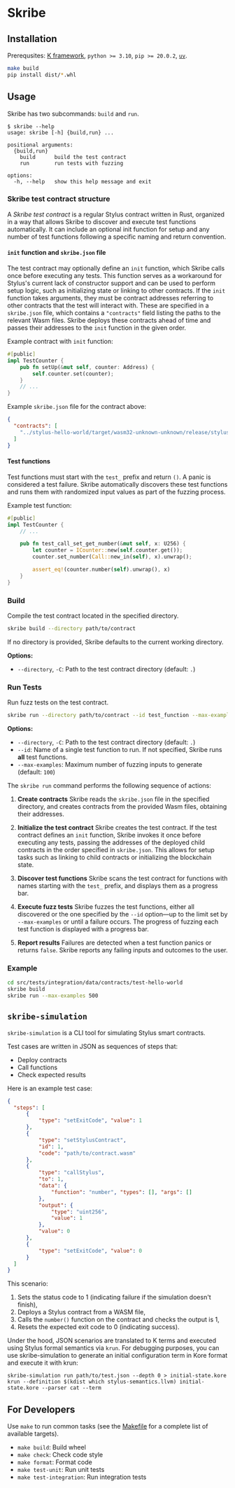 # Skribe


## Installation

Prerequsites: [K framework](https://github.com/runtimeverification/k/releases/latest), `python >= 3.10`, `pip >= 20.0.2`, [`uv`](https://docs.astral.sh/uv/).

```bash
make build
pip install dist/*.whl
```
## Usage

Skribe has two subcommands: `build` and `run`.

```
$ skribe --help
usage: skribe [-h] {build,run} ...

positional arguments:
  {build,run}
    build      build the test contract
    run        run tests with fuzzing

options:
  -h, --help   show this help message and exit
```
### Skribe test contract structure

A *Skribe test contract* is a regular Stylus contract written in Rust, organized in a way that allows Skribe to discover
and execute test functions automatically. It can include an optional init function for setup and any number of test
functions following a specific naming and return convention.

#### `init` function and `skribe.json` file

The test contract may optionally define an `init` function, which Skribe calls once before executing any tests. This
function serves as a workaround for Stylus's current lack of constructor support and can be used to perform setup logic,
such as initializing state or linking to other contracts. If the `init` function takes arguments, they must be contract
addresses referring to other contracts that the test will interact with. These are specified in a `skribe.json` file,
which contains a `"contracts"` field listing the paths to the relevant Wasm files. Skribe deploys these contracts ahead
of time and passes their addresses to the `init` function in the given order.


Example contract with `init` function:

```rust
#[public]
impl TestCounter {
    pub fn setUp(&mut self, counter: Address) {
        self.counter.set(counter);
    }
    // ...
}
```

Example `skribe.json` file for the contract above:

```json
{
  "contracts": [
    "../stylus-hello-world/target/wasm32-unknown-unknown/release/stylus_hello_world.wasm"
  ]
}
```

#### Test functions

Test functions must start with the `test_` prefix and return `()`. A panic is
considered a test failure. Skribe automatically discovers these test functions and runs them with randomized input
values as part of the fuzzing process.

Example test function:

```rust
#[public]
impl TestCounter {
    // ...

    pub fn test_call_set_get_number(&mut self, x: U256) {
        let counter = ICounter::new(self.counter.get());
        counter.set_number(Call::new_in(self), x).unwrap();

        assert_eq!(counter.number(self).unwrap(), x)
    }
}
```

### Build

Compile the test contract located in the specified directory.

```bash
skribe build --directory path/to/contract
```

If no directory is provided, Skribe defaults to the current working directory.

**Options:**

* `--directory`, `-C`: Path to the test contract directory (default: `.`)

### Run Tests

Run fuzz tests on the test contract.

```bash
skribe run --directory path/to/contract --id test_function --max-examples 200
```

**Options:**

* `--directory`, `-C`: Path to the test contract directory (default: `.`)
* `--id`: Name of a single test function to run. If not specified, Skribe runs **all** test functions.
* `--max-examples`: Maximum number of fuzzing inputs to generate (default: `100`)

The `skribe run` command performs the following sequence of actions:

1. **Create contracts**
  Skribe reads the `skribe.json` file in the specified directory, and creates contracts from the provided Wasm files,
  obtaining their addresses.

2. **Initialize the test contract**
  Skribe creates the test contract. If the test contract defines an `init` function, Skribe invokes it once before
  executing any tests, passing the addresses of the deployed child contracts in the order specified in `skribe.json`.
  This allows for setup tasks such as linking to child contracts or initializing the blockchain state.

3. **Discover test functions**
  Skribe scans the test contract for functions with names starting with the `test_` prefix, and displays them as a
  progress bar.

4. **Execute fuzz tests**
  Skribe fuzzes the test functions, either all discovered or the one specified by the `--id` option—up to the limit set
  by `--max-examples` or until a failure occurs. The progress of fuzzing each test function is displayed with a progress
  bar.

5. **Report results**
  Failures are detected when a test function panics or returns `false`. Skribe reports any failing inputs and outcomes
  to the user.

### Example

```bash
cd src/tests/integration/data/contracts/test-hello-world
skribe build
skribe run --max-examples 500
```

## `skribe-simulation`

`skribe-simulation` is a CLI tool for simulating Stylus smart contracts.

Test cases are written in JSON as sequences of steps that:
- Deploy contracts  
- Call functions  
- Check expected results  

Here is an example test case:

```json
{
  "steps": [
      {
          "type": "setExitCode", "value": 1
      },
      {
          "type": "setStylusContract",
          "id": 1,
          "code": "path/to/contract.wasm"
      },
      {
          "type": "callStylus",
          "to": 1,
          "data": {
              "function": "number", "types": [], "args": []
          },
          "output": {
              "type": "uint256",
              "value": 1
          },
          "value": 0
      },
      {
          "type": "setExitCode", "value": 0
      }
  ]
}
```

This scenario:

1. Sets the status code to 1 (indicating failure if the simulation doesn't finish),
1. Deploys a Stylus contract from a WASM file,
1. Calls the `number()` function on the contract and checks the output is 1,
1. Resets the expected exit code to 0 (indicating success).

Under the hood, JSON scenarios are translated to K terms and executed using Stylus formal semantics via `krun`.
For debugging purposes, you can use skribe-simulation to generate an initial configuration term in Kore format and execute it with krun:

```shell
skribe-simulation run path/to/test.json --depth 0 > initial-state.kore
krun --definition $(kdist which stylus-semantics.llvm) initial-state.kore --parser cat --term
```

## For Developers

Use `make` to run common tasks (see the [Makefile](Makefile) for a complete list of available targets).

* `make build`: Build wheel
* `make check`: Check code style
* `make format`: Format code
* `make test-unit`: Run unit tests
* `make test-integration`: Run integration tests

